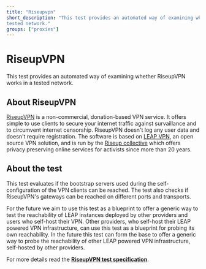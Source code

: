 ```yaml
---
title: "Riseupvpn"
short_description: "This test provides an automated way of examining whether RiseupVPN works in a
tested network."
groups: ["proxies"]
---
```


# RiseupVPN

This test provides an automated way of examining whether RiseupVPN works in a tested network.


## About RiseupVPN
[RiseupVPN](https://riseup.net/vpn) is a non-commercial, donation-based VPN service. It offers simple to use clients to secure your internet traffic against survaillance and to circumvent internet censorship. RiseupVPN doesn't log any user data and doesn't require registration.
The software is based on [LEAP VPN](https://leap.se/), an open source VPN solution, and is run by the [Riseup collective](https://riseup.net/about-us) which offers privacy preserving online services for activists since more than 20 years. 

## About the test

This test evaluates if the bootstrap servers used during the self-configuration of the VPN clients can be reached. The test also checks if RiseupVPN's gateways can be reached on different ports and transports.

For the future we aim to use this test as a blueprint to offer a generic way to test the reachability of LEAP instances deployed by other providers and users who self-host their VPN.
Other providers, who self-host their LEAP powered VPN infrastructure, can use this test as a blueprint for probing its own reachability.
In the future this test can form the base to offer a generic way to probe the reachability of other LEAP powered VPN infrastructure, self-hosted by other providers.

For more details read the **[RiseupVPN test specification](https://github.com/ooni/spec/blob/master/nettests/ts-026-riseupvpn.md)**.
